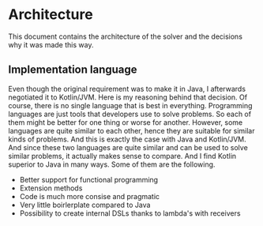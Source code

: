 # Architecture
This document contains the architecture of the solver and the decisions why it was made this way. 

## Implementation language
Even though the original requirement was to make it in Java, I afterwards negotiated it to Kotlin/JVM. Here is my reasoning behind that decision.
Of course, there  is no single language that is best in everything. Programming languages are just tools that developers use to solve problems.
So each of them might be better for one thing or worse for another. However, some languages are quite similar to each other, hence they are suitable for 
similar kinds of problems. And this is exactly the case with Java and Kotlin/JVM. And since these two languages are quite similar and 
can be used to solve similar problems, it actually makes sense to compare. And I find Kotlin superior to Java in many ways. Some of them are the following.
* Better support for functional programming
* Extension methods
* Code is much more consise and pragmatic
* Very little boirlerplate compared to Java
* Possibility to create internal DSLs thanks to lambda's with receivers